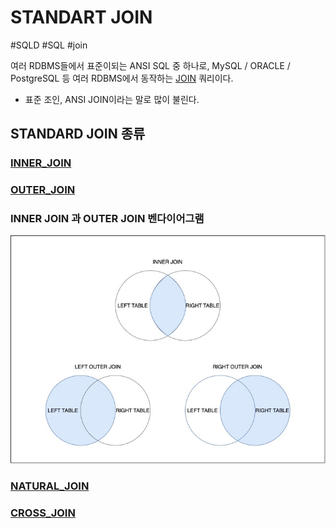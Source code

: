 # STANDART JOIN

#SQLD #SQL #join


여러 RDBMS들에서 표준이되는 ANSI SQL 중 하나로, MySQL / ORACLE / PostgreSQL 등 여러 RDBMS에서 동작하는 [JOIN](JOIN.md) 쿼리이다.

- 표준 조인, ANSI JOIN이라는 말로 많이 불린다.

## STANDARD JOIN 종류

### [INNER_JOIN](INNER_JOIN.md)

### [OUTER_JOIN](OUTER_JOIN.md)

### INNER JOIN 과 OUTER JOIN 벤다이어그램

![JOIN의 종류](material/join.jpg)

### [NATURAL_JOIN](NATURAL_JOIN.md)

### [CROSS_JOIN](CROSS_JOIN.md)

